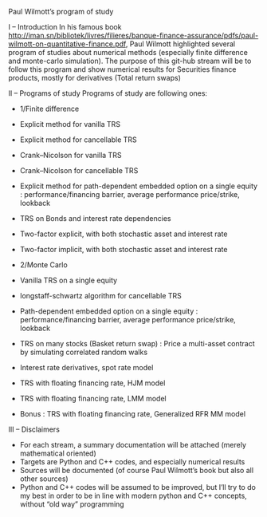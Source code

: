 Paul Wilmott’s program of study

I – Introduction
In his famous book http://iman.sn/bibliotek/livres/filieres/banque-finance-assurance/pdfs/paul-wilmott-on-quantitative-finance.pdf, Paul Wilmott highlighted several program of studies about numerical methods (especially finite difference and monte-carlo simulation). The purpose of this git-hub stream will be to follow this program and show numerical results for Securities finance products, mostly for derivatives (Total return swaps)

II – Programs of study
Programs of study are following ones:

-	1/Finite difference
   - Explicit method for vanilla TRS 
   - Explicit method for cancellable TRS 
   - Crank–Nicolson for vanilla TRS 
   - Crank–Nicolson for cancellable TRS
   - Explicit method for path-dependent embedded option on a single equity : performance/financing barrier, average performance price/strike, lookback
   - TRS on Bonds and interest rate dependencies
   - Two-factor explicit, with both stochastic asset and interest rate
   - Two-factor implicit, with both stochastic asset and interest rate
   
-	2/Monte Carlo
- Vanilla TRS  on a single equity
- longstaff-schwartz algorithm for cancellable TRS
- Path-dependent embedded option on a single equity : performance/financing barrier, average performance price/strike, lookback
- TRS on many stocks (Basket return swap) : Price a multi-asset contract by simulating correlated random walks
- Interest rate derivatives, spot rate model
- TRS with floating financing rate, HJM model
- TRS with floating financing rate, LMM model
- Bonus : TRS with floating financing rate, Generalized RFR MM model

III – Disclaimers
-	For each stream, a summary documentation will be attached (merely mathematical oriented)
-	Targets are Python and C++ codes, and especially numerical results
-	Sources will be documented (of course Paul Wilmott’s book but also all other sources)
-	Python and C++ codes will be assumed to be improved, but I’ll try to do my best in order to be in line with modern python and C++ concepts, without “old way” programming
